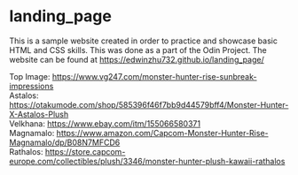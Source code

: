 # landing_page
This is a sample website created in order to practice and showcase basic HTML and CSS skills. This was done as a part of the Odin Project. The website can be found at   https://edwinzhu732.github.io/landing_page/  
  
Top Image: https://www.vg247.com/monster-hunter-rise-sunbreak-impressions  
Astalos: https://otakumode.com/shop/585396f46f7bb9d44579bff4/Monster-Hunter-X-Astalos-Plush  
Velkhana: https://www.ebay.com/itm/155066580371  
Magnamalo: https://www.amazon.com/Capcom-Monster-Hunter-Rise-Magnamalo/dp/B08N7MFCD6  
Rathalos: https://store.capcom-europe.com/collectibles/plush/3346/monster-hunter-plush-kawaii-rathalos  
